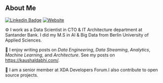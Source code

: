 ## About Me

[![Linkedin Badge](https://img.shields.io/badge/-LinkedIn-blue?style=flat&logo=Linkedin&logoColor=white&link=https://www.linkedin.com/in/kaushal-dabhi/)](https://www.linkedin.com/in/kaushal-dabhi/)
[![Website](https://img.shields.io/website?url=https%3A%2F%2Fjaehyeon.me)](https://kaushaldabhi.com)

⚙️ I work as a Data Scientist in CTO & IT Architecture department at Santander Bank. I did my M.S in AI & Big Data from Berlin University of Applied Sciences.  

📝 I enjoy writing posts on *Data Engineering*, *Data Streaming*, *Analytics*, *Machine Learning*, and *Architecture*. See my posts on https://kaushaldabhi.com/. 

👯 I am a senior member at XDA Developers Forum.I also contribute to open source projects.  


